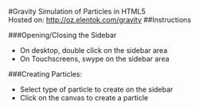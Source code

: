 #Gravity Simulation of Particles in HTML5<br />
Hosted on:
<a href="http://oz.elentok.com/gravity">http://oz.elentok.com/gravity</a>
##Instructions

###Opening/Closing the Sidebar
* On desktop, double click on the sidebar area
* On Touchscreens, swype on the sidebar area

###Creating Particles:
* Select type of particle to create on the sidebar
* Click on the canvas to create a particle
